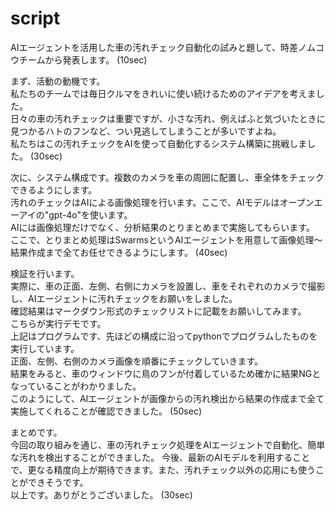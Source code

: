 # script

AIエージェントを活用した車の汚れチェック自動化の試みと題して、時差ノムコウチームから発表します。  (10sec)  

まず、活動の動機です。  
私たちのチームでは毎日クルマをきれいに使い続けるためのアイデアを考えました。  
日々の車の汚れチェックは重要ですが、小さな汚れ、例えばふと気づいたときに見つかるハトのフンなど、つい見逃してしまうことが多いですよね。  
私たちはこの汚れチェックをAIを使って自動化するシステム構築に挑戦しました。    (30sec)  
  
次に、システム構成です。複数のカメラを車の周囲に配置し、車全体をチェックできるようにします。  
汚れのチェックはAIによる画像処理を行います。ここで、AIモデルはオープンエーアイの"gpt-4o"を使います。  
AIには画像処理だけでなく、分析結果のとりまとめまで実施してもらいます。  
ここで、とりまとめ処理はSwarmsというAIエージェントを用意して画像処理〜結果作成まで全てお任せできるようにします。   (40sec)  

検証を行います。  
実際に、車の正面、左側、右側にカメラを設置し、車をそれぞれのカメラで撮影し、AIエージェントに汚れチェックをお願いをしました。    
確認結果はマークダウン形式のチェックリストに記載をお願いしてみます。  
こちらが実行デモです。  
上記はプログラムです、先ほどの構成に沿ってpythonでプログラムしたものを実行しています。  
正面、左側、右側のカメラ画像を順番にチェックしていきます。  
結果をみると、車のウィンドウに鳥のフンが付着しているため確かに結果NGとなっていることがわかりました。  
このようにして、AIエージェントが画像からの汚れ検出から結果の作成まで全て実施してくれることが確認できました。  (50sec)

まとめです。  
今回の取り組みを通じ、車の汚れチェック処理をAIエージェントで自動化、簡単な汚れを検出することができました。
今後、最新のAIモデルを利用することで、更なる精度向上が期待できます。また、汚れチェック以外の応用にも使うことができそうです。  
以上です。ありがとうございました。   (30sec)  
